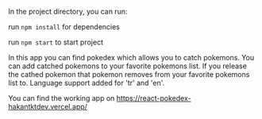 

In the project directory, you can run:

run `npm install` for dependencies

run `npm start` to start project

In this app you can find pokedex which allows you to catch pokemons. You can add catched pokemons to your favorite pokemons list. If you release the cathed pokemon that pokemon removes from your favorite pokemons list to. Language support added for 'tr' and 'en'.

You can find the working app on https://react-pokedex-hakantktdev.vercel.app/
